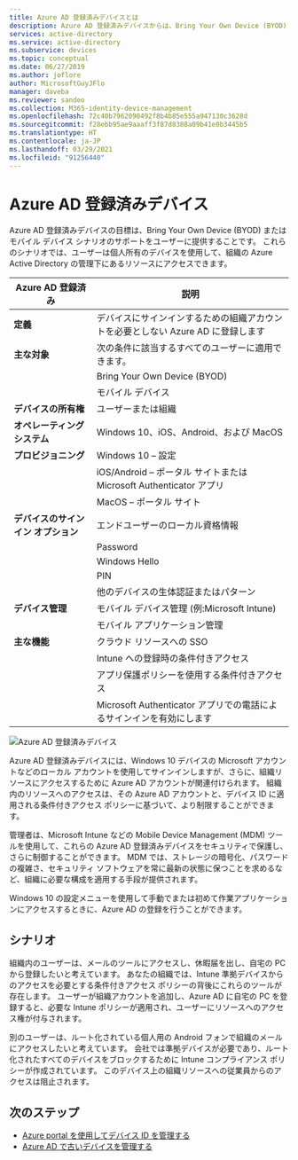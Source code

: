 ```yaml
---
title: Azure AD 登録済みデバイスとは
description: Azure AD 登録済みデバイスからは、Bring Your Own Device (BYOD) またはモバイル デバイス シナリオのサポートがユーザーに提供されます。そのしくみについて説明します。
services: active-directory
ms.service: active-directory
ms.subservice: devices
ms.topic: conceptual
ms.date: 06/27/2019
ms.author: joflore
author: MicrosoftGuyJFlo
manager: daveba
ms.reviewer: sandeo
ms.collection: M365-identity-device-management
ms.openlocfilehash: 72c40b7962090492f8b4b85e555a947130c3628d
ms.sourcegitcommit: f28ebb95ae9aaaff3f87d8388a09b41e0b3445b5
ms.translationtype: HT
ms.contentlocale: ja-JP
ms.lasthandoff: 03/29/2021
ms.locfileid: "91256440"
---
```

# <a name="azure-ad-registered-devices"></a>Azure AD 登録済みデバイス

Azure AD 登録済みデバイスの目標は、Bring Your Own Device (BYOD) またはモバイル デバイス シナリオのサポートをユーザーに提供することです。 これらのシナリオでは、ユーザーは個人所有のデバイスを使用して、組織の Azure Active Directory の管理下にあるリソースにアクセスできます。

| Azure AD 登録済み | 説明 |
| --- | --- |
| **定義** | デバイスにサインインするための組織アカウントを必要としない Azure AD に登録します |
| **主な対象** | 次の条件に該当するすべてのユーザーに適用できます。 |
|   | Bring Your Own Device (BYOD) |
|   | モバイル デバイス |
| **デバイスの所有権** | ユーザーまたは組織 |
| **オペレーティング システム** | Windows 10、iOS、Android、および MacOS |
| **プロビジョニング** | Windows 10 – 設定 |
|   | iOS/Android – ポータル サイトまたは Microsoft Authenticator アプリ |
|   | MacOS – ポータル サイト |
| **デバイスのサインイン オプション** | エンドユーザーのローカル資格情報 |
|   | Password |
|   | Windows Hello |
|   | PIN |
|   | 他のデバイスの生体認証またはパターン |
| **デバイス管理** | モバイル デバイス管理 (例:Microsoft Intune) |
|   | モバイル アプリケーション管理 |
| **主な機能** | クラウド リソースへの SSO |
|   | Intune への登録時の条件付きアクセス |
|   | アプリ保護ポリシーを使用する条件付きアクセス |
|   | Microsoft Authenticator アプリでの電話によるサインインを有効にします |

![Azure AD 登録済みデバイス](./media/concept-azure-ad-register/azure-ad-registered-device.png)

Azure AD 登録済みデバイスには、Windows 10 デバイスの Microsoft アカウントなどのローカル アカウントを使用してサインインしますが、さらに、組織リソースにアクセスするために Azure AD アカウントが関連付けられます。 組織内のリソースへのアクセスは、その Azure AD アカウントと、デバイス ID に適用される条件付きアクセス ポリシーに基づいて、より制限することができます。

管理者は、Microsoft Intune などの Mobile Device Management (MDM) ツールを使用して、これらの Azure AD 登録済みデバイスをセキュリティで保護し、さらに制御することができます。 MDM では、ストレージの暗号化、パスワードの複雑さ、セキュリティ ソフトウェアを常に最新の状態に保つことを求めるなど、組織に必要な構成を適用する手段が提供されます。 

Windows 10 の設定メニューを使用して手動でまたは初めて作業アプリケーションにアクセスするときに、Azure AD の登録を行うことができます。 

## <a name="scenarios"></a>シナリオ

組織内のユーザーは、メールのツールにアクセスし、休暇届を出し、自宅の PC から登録したいと考えています。 あなたの組織では、Intune 準拠デバイスからのアクセスを必要とする条件付きアクセス ポリシーの背後にこれらのツールが存在します。 ユーザーが組織アカウントを追加し、Azure AD に自宅の PC を登録すると、必要な Intune ポリシーが適用され、ユーザーにリソースへのアクセス権が付与されます。

別のユーザーは、ルート化されている個人用の Android フォンで組織のメールにアクセスしたいと考えています。 会社では準拠デバイスが必要であり、ルート化されたすべてのデバイスをブロックするために Intune コンプライアンス ポリシーが作成されています。 このデバイス上の組織リソースへの従業員からのアクセスは阻止されます。

## <a name="next-steps"></a>次のステップ

- [Azure portal を使用してデバイス ID を管理する](device-management-azure-portal.md)
- [Azure AD で古いデバイスを管理する](manage-stale-devices.md)
